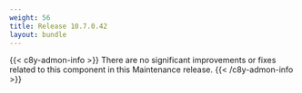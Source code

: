 ```yaml
---
weight: 56
title: Release 10.7.0.42
layout: bundle
---
```



{{< c8y-admon-info >}}
There are no significant improvements or fixes related to this component in this Maintenance release.
{{< /c8y-admon-info >}}

